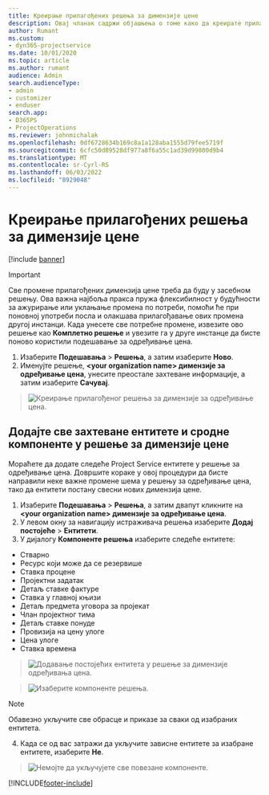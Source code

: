 ```yaml
---
title: Креирање прилагођених решења за димензије цене
description: Овај чланак садржи објашњења о томе како да креирате прилагођено решење приликом креирања прилагођених димензија цена.
author: Rumant
ms.custom:
- dyn365-projectservice
ms.date: 10/01/2020
ms.topic: article
ms.author: rumant
audience: Admin
search.audienceType:
- admin
- customizer
- enduser
search.app:
- D365PS
- ProjectOperations
ms.reviewer: johnmichalak
ms.openlocfilehash: 0df6728634b169c8a1a128aba1555d79fee5719f
ms.sourcegitcommit: 6cfc50d89528df977a8f6a55c1ad39d99800d9b4
ms.translationtype: MT
ms.contentlocale: sr-Cyrl-RS
ms.lasthandoff: 06/03/2022
ms.locfileid: "8929048"
---
```

# <a name="create-custom-solutions-for-pricing-dimensions"></a>Креирање прилагођених решења за димензије цене

[!include [banner](../includes/psa-now-project-operations.md)]

> [!IMPORTANT]
> Све промене прилагођених димензија цене треба да буду у засебном решењу. Ова важна најбоља пракса пружа флексибилност у будућности за ажурирање или уклањање промена по потреби, помоћи ће при поновној употреби посла и олакшава прилагођавање ових промена другој инстанци. Када унесете све потребне промене, извезите ово решење као **Комплетно решење** и увезите га у друге инстанце да бисте поново користили подешавање за одређивање цена.

1. Изаберите **Подешавања** > **Решења**, а затим изаберите **Ново**. 
2. Именујте решење, **\<your organization name> димензије за одређивање цена**, унесите преостале захтеване информације, а затим изаберите **Сачувај**.

> ![Креирање прилагођеног решења за димензије за одређивање цена.](media/Creation-of-custom-pricing-dimension-solution.PNG)
  
## <a name="add-all-required-entities-and-related-components-to-the-pricing-dimension-solution"></a>Додајте све захтеване ентитете и сродне компоненте у решење за димензије цене
Мораћете да додате следеће Project Service ентитете у решење за одређивање цена. Довршите кораке у овој процедури да бисте направили неке важне промене шема у решењу за одређивање цена, тако да ентитети постану свесни нових димензија цене.

1. Изаберите **Подешавања** > **Решења**, а затим двапут кликните на **\<your organization name> димензије за одређивање цена**. 
2. У левом окну за навигацију истраживача решења изаберите **Додај постојеће** > **Ентитети**.
3. У дијалогу **Компоненте решења** изаберите следеће ентитете:

- Стварно
- Ресурс који може да се резервише
- Ставка процене
- Пројектни задатак
- Детаљ ставке фактуре
- Ставка у главној књизи
- Детаљ предмета уговора за пројекат
- Члан пројектног тима
- Детаљ ставке понуде
- Провизија на цену улоге
- Цена улоге 
- Ставка времена 

> ![Додавање постојећих ентитета у решење за димензије одређивања цена.](media/Existing-entities-to-PD-solution.png)

> ![Изаберите компоненте решења.](media/Dimension-Components.png)

> [!NOTE]
> Обавезно укључите све обрасце и приказе за сваки од изабраних ентитета.

4. Када се од вас затражи да укључите зависне ентитете за изабране ентитете, изаберите **Не**.

> ![Немојте да укључујете све повезане компоненте.](media/Do-not-include-required.png)




[!INCLUDE[footer-include](../includes/footer-banner.md)]
